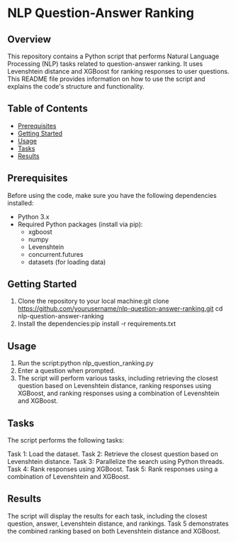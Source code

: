 # NLP Question-Answer Ranking

## Overview

This repository contains a Python script that performs Natural Language Processing (NLP) tasks related to question-answer ranking. It uses Levenshtein distance and XGBoost for ranking responses to user questions. This README file provides information on how to use the script and explains the code's structure and functionality.

## Table of Contents

- [Prerequisites](#prerequisites)
- [Getting Started](#getting-started)
- [Usage](#usage)
- [Tasks](#tasks)
- [Results](#results)

## Prerequisites

Before using the code, make sure you have the following dependencies installed:

- Python 3.x
- Required Python packages (install via pip):
  - xgboost
  - numpy
  - Levenshtein
  - concurrent.futures
  - datasets (for loading data)

## Getting Started

1. Clone the repository to your local machine:git clone https://github.com/yourusername/nlp-question-answer-ranking.git
cd nlp-question-answer-ranking
2. Install the dependencies:pip install -r requirements.txt

## Usage 

1. Run the script:python nlp_question_ranking.py
2. Enter a question when prompted.
3. The script  will perform various tasks, including retrieving the closest question based on Levenshtein distance, ranking responses using XGBoost, and ranking responses using a combination of Levenshtein and XGBoost.

## Tasks

The script performs the following tasks:

Task 1: Load the dataset.
Task 2: Retrieve the closest question based on Levenshtein distance.
Task 3: Parallelize the search using Python threads.
Task 4: Rank responses using XGBoost.
Task 5: Rank responses using a combination of Levenshtein and XGBoost.

## Results

The script will display the results for each task, including the closest question, answer, Levenshtein distance, and rankings. Task 5 demonstrates the combined ranking based on both Levenshtein distance and XGBoost.

  
